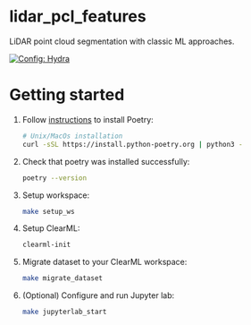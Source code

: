 # lidar_pcl_features

LiDAR point cloud segmentation with classic ML approaches.

<a href="https://clear.ml/docs/latest/"><img alt="Config: Hydra" src="https://img.shields.io/badge/MLOps-Clear%7CML-%2309173c"></a>

# Getting started

1. Follow [instructions](https://github.com/python-poetry/install.python-poetry.org)
   to install Poetry:
   ```bash
   # Unix/MacOs installation
   curl -sSL https://install.python-poetry.org | python3 -
   ```
1. Check that poetry was installed successfully:
   ```bash
   poetry --version
   ```
1. Setup workspace:
   ```bash
   make setup_ws
   ```
1. Setup ClearML:
   ```bash
   clearml-init
   ```
1. Migrate dataset to your ClearML workspace:
   ```bash
   make migrate_dataset
   ```
1. (Optional) Configure and run Jupyter lab:
   ```bash
   make jupyterlab_start
   ```
